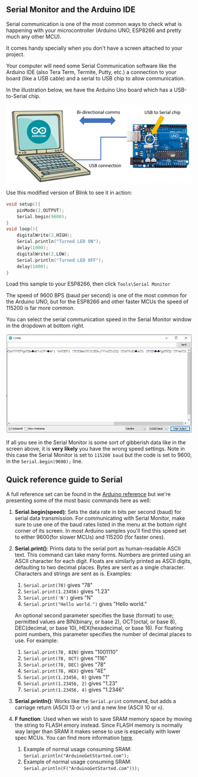 ## Serial Monitor and the Arduino IDE

Serial communication is one of the most common ways to check what is happening with your microcontroller (Arduino UNO, ESP8266 and pretty much any other MCU).

It comes handy specially when you don't have a screen attached to your project.

Your computer will need some Serial Communication software like the Arduino IDE (also Tera Term, Termite, Putty, etc.) a connection to your board (like a USB cable) and a serial to USB chip to allow communication.

In the illustration below, we have the Arduino Uno board which has a USB-to-Serial chip.

![Toolchain](../Images/serial.png)

Use this modified version of Blink to see it in action:

```c
void setup(){
    pinMode(2,OUTPUT);
    Serial.begin(9600);
}
void loop(){
    digitalWrite(2,HIGH);
    Serial.println("Turned LED ON");
    delay(1000);
    digitalWrite(2,LOW);
    Serial.println("Turned LED OFF");
    delay(1000);
}
```

Load this sample to your ESP8266, then click `Tools\Serial Monitor`

The speed of 9600 BPS (baud per second) is one of the most common for the Arduino UNO, but for the ESP8266 and other faster MCUs the speed of 115200 is far more common.

You can select the serial communication speed in the Serial Monitor window in the dropdown at bottom right.

![Toolchain](../Images/serialmonitor.png)

If all you see in the Serial Monitor is some sort of gibberish data like in the screen above, it is **very likely** you have the wrong speed settings. Note in this case the Serial Monitor is set to `115200 baud` but the code is set to 9600, in the `Serial.begin(9600);` line.

## Quick reference guide to Serial

A full reference set can be found in the [Arduino reference](https://www.arduino.cc/reference/en/language/functions/communication/serial/) but we're presenting some of the most basic commands here as well:

1. **Serial.begin(speed)**: Sets the data rate in bits per second (baud) for serial data transmission. For communicating with Serial Monitor, make sure to use one of the baud rates listed in the menu at the bottom right corner of its screen. In most Arduino samples you'll find this speed set to either 9600(for slower MCUs) and 115200 (for faster ones).
2. **Serial.print()**: Prints data to the serial port as human-readable ASCII text. This command can take many forms. Numbers are printed using an ASCII character for each digit. Floats are similarly printed as ASCII digits, defaulting to two decimal places. Bytes are sent as a single character. Characters and strings are sent as is. Examples:
   1. `Serial.print(78)` gives "78"
   2. `Serial.print(1.23456)` gives "1.23"
   3. `Serial.print('N')` gives "N"
   4. `Serial.print("Hello world.")` gives "Hello world."

    An optional second parameter specifies the base (format) to use; permitted values are BIN(binary, or base 2), OCT(octal, or base 8), DEC(decimal, or base 10), HEX(hexadecimal, or base 16). For floating point numbers, this parameter specifies the number of decimal places to use. For example:

    1. `Serial.print(78, BIN)` gives "1001110"
    2. `Serial.print(78, OCT)` gives "116"
    3. `Serial.print(78, DEC)` gives "78"
    4. `Serial.print(78, HEX)` gives "4E"
    5. `Serial.print(1.23456, 0)` gives "1"
    6. `Serial.print(1.23456, 2)` gives "1.23"
    7. `Serial.print(1.23456, 4)` gives "1.2346"

3. **Serial.println()**: Works like the `Serial.print` command, but adds a carriage return (ASCII 13 or `\r`) and a new line (ASCII 10 or `n`).
4. **F function**: Used when we wish to save SRAM memory space by moving the string to FLASH emory instead. Since FLASH memory is normally way larger than SRAM it makes sense to use is especially with lower spec MCUs. You can find more information [here](https://arduinogetstarted.com/faq/what-is-serial.println-f).
   1. Example of normal usage consuming SRAM: `Serial.println("ArduinoGetStarted.com");`
   2. Example of normal usage consuming SRAM: `Serial.println(F("ArduinoGetStarted.com")));`